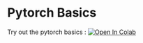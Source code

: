 # Pytorch Basics

Try out the pytorch basics :  [![Open In Colab](https://colab.research.google.com/assets/colab-badge.svg)](https://colab.research.google.com/github/Navaneeth-Sharma/computervision_in_pytorch/blob/main/pytorch_basics/pytorch_basics_01.ipynb)
